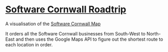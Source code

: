 # [Software Cornwall Roadtrip](https://danreeves.github.io/swc-roadtrip)

A visualisation of the [Software Cornwall Map](https://www.softwarecornwall.org/clustermap/)

It orders all the Software Cornwall businesses from South-West to North-East and then uses the Google Maps API to figure out the shortest route to each location in order.

